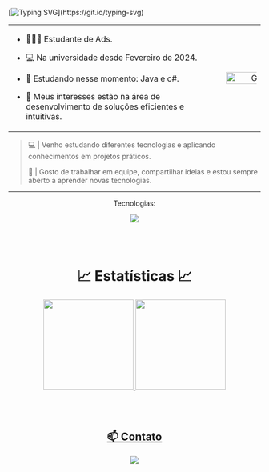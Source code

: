 [![Typing SVG](https://readme-typing-svg.herokuapp.com/?color=00AEFF&size=52&center=true&vCenter=true&height=100&width=1000&lines=OLÁ!👋;Me+chamo+Marco+Antonio+Franco;Tenho+22+anos+de+idade;)](https://git.io/typing-svg)

<table>
  <tr>
    <td> 

-  👨🏽‍💻 Estudante de Ads.
-  💻 Na universidade desde Fevereiro de 2024.
-  📖 Estudando nesse momento: Java e c#.
-  🤔 Meus interesses estão na área de desenvolvimento de soluções eficientes e intuitivas.
 
    </td>
    <td align="center">
      <img width="220%" alt="Github" src="https://user-images.githubusercontent.com/74038190/212748830-4c709398-a386-4761-84d7-9e10b98fbe6e.gif" />
    </td>
  </tr>
</table>

> 💻 | Venho estudando diferentes tecnologias e aplicando conhecimentos em projetos práticos.
>
> 📱 | Gosto de trabalhar em equipe, compartilhar ideias e estou sempre aberto a aprender novas tecnologias.

***

<div align="center">
  <p>Tecnologias:</p>
  <a href="https://skillicons.dev">
    <img src="https://skillicons.dev/icons?i=html,css,js,java,tailwind" />
  </a>
</div>

<br><br>

<div align="center">
<h1>📈 Estatísticas 📈</h1>
  <div>
    <a href="https://github.com/marcoantoniofranco">
    <img height="180em" src="https://github-readme-stats.vercel.app/api?username=marcoantoniofranco&show_icons=true&theme=tokyonight&include_all_commits=true"/>
    <img height="180em" src="https://github-readme-stats.vercel.app/api/top-langs/?username=marcoantoniofranco&layout=compact&langs_count=6&theme=tokyonight"/>
  </div>
</div>

<br><br>


<div align="center">
  <h2>📫 Contato</h2>
  <a href="mailto:marco.a.f.811@gmail.com"><img src="https://img.shields.io/badge/-Gmail-%23333?style=for-the-badge&logo=gmail&logoColor=white" target="_blank"></a>
</div>
